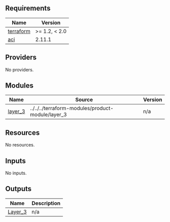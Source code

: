 <!-- BEGIN_TF_DOCS -->
## Requirements

| Name | Version |
|------|---------|
| <a name="requirement_terraform"></a> [terraform](#requirement\_terraform) | >= 1.2, < 2.0 |
| <a name="requirement_aci"></a> [aci](#requirement\_aci) | 2.11.1 |

## Providers

No providers.

## Modules

| Name | Source | Version |
|------|--------|---------|
| <a name="module_layer_3"></a> [layer\_3](#module\_layer\_3) | ../../../terraform-modules/product-module/layer_3 | n/a |

## Resources

No resources.

## Inputs

No inputs.

## Outputs

| Name | Description |
|------|-------------|
| <a name="output_Layer_3"></a> [Layer\_3](#output\_Layer\_3) | n/a |
<!-- END_TF_DOCS -->